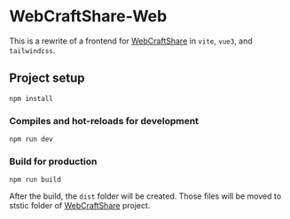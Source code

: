 # WebCraftShare-Web

This is a rewrite of a frontend for [WebCraftShare](https://github.com/SuhJae/WebCraftShare-Web) in `vite`, `vue3`, and `tailwindcss`.

## Project setup
```
npm install
```

### Compiles and hot-reloads for development
```
npm run dev
```

### Build for production
```
npm run build
```
After the build, the `dist` folder will be created. Those files will be moved to ststic folder of [WebCraftShare](https://github.com/SuhJae/WebCraftShare-Web) project.

